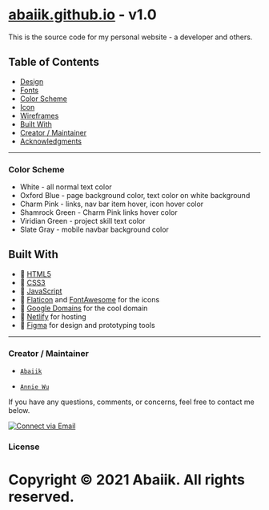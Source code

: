 # [abaiik.github.io](https://abaiik.github.io) - v1.0

This is the source code for my personal website - a developer and others.

## Table of Contents

- [Design](#design)
- [Fonts](#fonts)
- [Color Scheme](#color-scheme)
- [Icon](#icon)
- [Wireframes](#wireframes)
- [Built With](#built-with)
- [Creator / Maintainer](#creator-maintainer)
- [Acknowledgments](#acknowledgments)

---

### Color Scheme

- White - all normal text color
- Oxford Blue - page background color, text color on white background
- Charm Pink - links, nav bar item hover, icon hover color
- Shamrock Green - Charm Pink links hover color
- Viridian Green - project skill text color
- Slate Gray - mobile navbar background color

## Built With

- 💙 [HTML5](https://www.w3schools.com/html/)
- 💜 [CSS3](https://www.w3schools.com/css/)
- 💙 [JavaScript](https://www.w3schools.com/js/DEFAULT.asp)
- 💜 [Flaticon](https://www.flaticon.com/) and [FontAwesome](https://fontawesome.com/v5.15/icons?d=gallery&p=1) for the icons
- 💙 [Google Domains](https://domains.google/) for the cool domain
- 💜 [Netlify](https://www.netlify.com/) for hosting
- 💙 [Figma](https://www.figma.com/) for design and prototyping tools

---

### Creator / Maintainer

- [`Abaiik`](https://github.com/abaiik/)

- [`Annie Wu`](https://github.com/anniedotexe)

If you have any questions, comments, or concerns, feel free to contact me below.

<p align="left">
  <a href="mailto:nurifvan07@gmail.com"> 
    <img alt="Connect via Email" src="https://img.shields.io/badge/Gmail-c14438?style=flat&logo=Gmail&logoColor=white" />
  </a>
</p>

### License

# Copyright &copy; 2021 Abaiik. All rights reserved.
